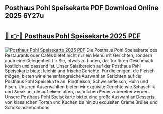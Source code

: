 ## Posthaus Pohl Speisekarte PDF Download Online 2025 6Y27u

# <h2><a href="http://gccuy11.nevu.top/?p=Posthaus+Pohl+Speisekarte">🔗 👉🔴 Posthaus Pohl Speisekarte 2025 PDF</a></h2>

[![Posthaus Pohl Speisekarte 2025 PDF](https://i.imgur.com/dBaPXMq.png)](http://gccuy11.nevu.top/?p=Posthaus+Pohl+Speisekarte)
Die Posthaus Pohl Speisekarte des Restaurants oder Cafés bietet nicht nur ein Menü mit Gerichten, sondern auch eine Gelegenheit für Sie, etwas zu finden, das für Ihren Geschmack köstlich und passend ist. Unser Salatbereich auf der Posthaus Pohl Speisekarte bietet leichte und frische Gerichte. Für diejenigen, die Fleisch mögen, bieten wir eine umfangreiche Auswahl an Gerichten auf der Posthaus Pohl Speisekarte an: Rindfleisch, Schweinefleisch, Huhn und Fisch. Unseren Auserwählten bieten wir exquisite Gerichte wie Schaschlik und Steak an, die auf einem alten, natürlichen Feuer zubereitet werden. Unsere Posthaus Pohl Speisekarte bietet eine große Auswahl an Desserts, von klassischen Torten und Kuchen bis hin zu exquisiten Crème Brûlée und Schokoladenbonbons.
